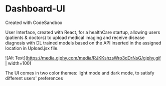 # Dashboard-UI
Created with CodeSandbox

User Interface, created with React, for a healthCare startup, allowing users (patients & doctors) to upload medical imaging and receive disease diagnosis with DL trained models based on the API inserted in the assigned location in Upload.jsx file. 

![Alt Text](https://media.giphy.com/media/RJKKshzsWro3dDrNsG/giphy.gif | width=100)



The UI comes in two color themes: light mode and dark mode, to satisfy different users' preferences 

